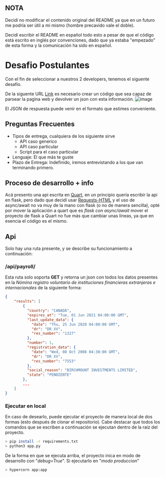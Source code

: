 ## NOTA

Decidí no modificar el contenido original del README ya que en un futuro me
podría ser útil a mi mismo (hombre precavido vale el doble).

Decidí escribir el README en español todo esto a pesar de que el código está
escrito en inglés por convenciones, dado que ya estaba "empezado" de esta
forma y la comunicación ha sido en español.

# Desafio Postulantes

Con el fin de seleccionar a nuestros 2 developers, tenemos el siguente desafio.

De la siguente URL [Link](https://www.sii.cl/servicios_online/1047-nomina_inst_financieras-1714.html) es necesario crear un código que sea capaz de parsear la pagina web y devolver un json con esta información.
![image](https://user-images.githubusercontent.com/3030497/164536276-9eb79d10-4fb0-4943-a15f-2536a8586330.png)

El JSON de respuesta puede venir en el formato que estimes conveniente.

## Preguntas Frecuentes

- Tipos de entrega, cualquiera de los siguiente sirve
  - API caso generico
  - API caso particular
  - Script para el caso particular
- Lenguaje: El que más te guste
- Plazo de Entrega: Indefinido, iremos entrevistando a los que van terminando primero.

## Proceso de desarrollo + info

Acá presento una api escrita en [Quart](), en un principio quería escribir la
api en flask, pero dado que decidí usar
[Requests-HTML](https://github.com/psf/requests-html) y el uso de async/await no
va muy de la mano con flask (o no de manera sencilla), opté por mover la
aplicación a quart que es *flask con async/await* mover el proyecto de flask a
Quart no fue más que cambiar unas líneas, ya que en esencia el código es el
mismo.

## Api

Solo hay una ruta presente, y se describe su funcionamiento a continuación:

### /api/payroll/

Esta ruta solo soporta **GET** y retorna un json con todos los datos presentes
en la *Nómina registro voluntario de instituciones financieras extranjeras e
internacionales* de la siguiente forma:

```json
{
    "results": [
        {
          "country": "CANADÁ",
          "expires_at": "Tue, 01 Jun 2021 04:00:00 GMT",
          "last_update_data": {
            "date": "Thu, 25 Jun 2020 04:00:00 GMT",
            "dr": "DR XV",
            "res_number": "1327"
          },
          "number": 1,
          "registration_data": {
            "date": "Wed, 08 Oct 2008 04:30:00 GMT",
            "dr": "DR XV",
            "res_number": "7553"
          },
          "social_reason": "BIRCHMOUNT INVESTMENTS LIMITED",
          "state": "PENDIENTE"
        },
        ...
    ]
}
```

### Ejecutar en local

En caso de desearlo, puede ejecutar el proyecto de manera local de dos formas
(esto después de clonar el repositorio). Cabe destacar que todos los comandos
que se escriben a continuación se ejecutan dentro de la raíz del proyecto.

```bash
> pip install -r requirements.txt
> python3 app.py
```

De la forma en que se ejecuta arriba, el proyecto inica en modo de desarrollo
con "*debug=True*". Si ejecutarlo en "*modo produccion*"

```bash
> hypercorn app:app
```
